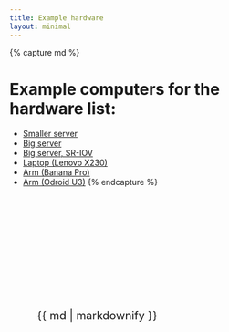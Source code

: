 ```yaml
---
title: Example hardware
layout: minimal
---
```


{% capture md %}
# Example computers for the hardware list:

* [Smaller server](casual)
* [Big server](big)
* [Big server, SR-IOV](sriov)
* [Laptop (Lenovo X230)](x230)
* [Arm (Banana Pro)](banana)
* [Arm (Odroid U3)](odroidu3)
{% endcapture %}

<div style="padding: 5vh 5vw 0; font-size: 140%">
  {{ md | markdownify }}
</div>
